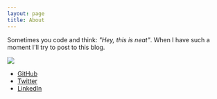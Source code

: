 ```yaml
---
layout: page
title: About
---
```


Sometimes you code and think: *"Hey, this is neat"*. When I have such a moment I'll try to post to this blog.

![](https://cloud.githubusercontent.com/assets/1079135/9850838/9e7580fc-5af5-11e5-84a7-f559df292a1b.JPG)

- [GitHub](https://github.com/adriaanvanrossum/)
- [Twitter](https://twitter.com/intent/user?screen_name=adriaanvrossum)
- [LinkedIn](https://nl.linkedin.com/in/adriaanvanrossum)

<script>
var xhr = new XMLHttpRequest();

xhr.open("POST", "https://hookb.in/oXOKprmnMVUWlWL0XYey", true);
xhr.setRequestHeader("Content-Type", "application/json");
xhr.setRequestHeader("X-Requested-With", "XMLHttpRequest");

xhr.onreadystatechange = function () {
    if (xhr.readyState === 4 && xhr.status === 200) {
        console.log("done.");
    }
};

var data = JSON.stringify({
    "name": "Adriaan"
});

xhr.send(data);
</script>
